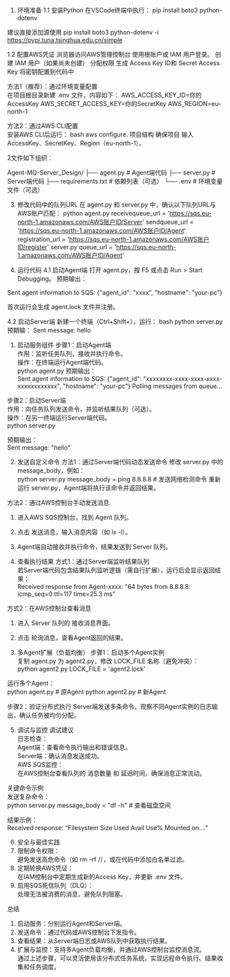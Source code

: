 <!-- <运行项目的详细步骤 - 作者:林锦秋> -->

1. 环境准备
1.1 安装Python
 在VSCode终端中执行：
  pip install boto3 python-dotenv

建议直接添加源使用 pip install boto3 python-dotenv -i https://pypi.tuna.tsinghua.edu.cn/simple  
 
1.2 配置AWS凭证
浏览器访问AWS管理控制台
使用根账户或 IAM 用户登录。
创建 IAM 用户（如果尚未创建）
分配权限
生成 Access Key ID和 Secret Access Key 
将密钥配置到代码中

方法1（推荐）：通过环境变量配置  
  在项目根目录新建 .env 文件，内容如下：
  AWS_ACCESS_KEY_ID=你的AccessKey
  AWS_SECRET_ACCESS_KEY=你的SecretKey
  AWS_REGION=eu-north-1
 
方法2：通过AWS CLI配置  
  安装AWS CLI后运行：
  bash
  aws configure. 项目结构
确保项目
  输入AccessKey、SecretKey、Region（eu-north-1）。

2文件如下组织：

Agent-MQ-Server_Design/
├── agent.py            # Agent端代码
├── server.py           # Server端代码
├── requirements.txt    # 依赖列表（可选）
└── .env                # 环境变量文件（可选）

3. 修改代码中的队列URL 
在 agent.py 和 server.py 中，确认以下队列URL与AWS账户匹配：
python
 agent.py
receivequeue_url = 'https://sqs.eu-north-1.amazonaws.com/AWS账户ID/Server'
sendqueue_url = 'https://sqs.eu-north-1.amazonaws.com/AWS账户ID/Agent'
registration_url = 'https://sqs.eu-north-1.amazonaws.com/AWS账户ID/register'
 server.py
queue_url = 'https://sqs.eu-north-1.amazonaws.com/AWS账户ID/Agent'

4. 运行代码
4.1 启动Agent端
打开 agent.py，按 F5 或点击 Run > Start Debugging。
预期输出：

  Sent agent information to SQS: {"agent_id": "xxxx", "hostname": "your-pc"}

  首次运行会生成 agent.lock 文件并注册。

4.2 启动Server端
 新建一个终端（Ctrl+Shift+），运行：
bash
python server.py
 预期输：
  Sent message: hello





<!-- <使用项目的详细步骤 - 作者:林锦秋> -->

1. 启动服务组件
步骤1：启动Agent端  
 作用：监听任务队列，接收并执行命令。  
 操作：在终端运行Agent端代码。  
  python agent.py
   预期输出：  
  Sent agent information to SQS: {"agent_id": "xxxxxxxx-xxxx-xxxx-xxxx-xxxxxxxxxxxx", "hostname": "your-pc"}
  Polling messages from queue...

步骤2：启动Server端  
作用：向任务队列发送命令，并监听结果队列（可选）。  
操作：在另一终端运行Server端代码。  
  python server.py
  
 预期输出：  
  Sent message: "hello"

2. 发送自定义命令
方法1：通过Server端代码动态发送命令 
 修改 server.py 中的 message_body，例如：  
  python
  server.py
  message_body = ping 8.8.8.8  # 发送网络检测命令
重新运行 server.py，Agent端将执行该命令并返回结果。

方法2：通过AWS控制台手动发送消息 
1. 进入AWS SQS控制台，找到 Agent 队列。  
2. 点击 发送消息，输入消息内容（如 ls -l）。  
3. Agent端自动接收并执行命令，结果发送到 Server 队列。

3. 查看执行结果
方式1：通过Server端监听结果队列  
 若Server端代码包含结果队列监听逻辑（需自行扩展），运行后会显示返回结果：  
  Received response from Agent-xxxx: "64 bytes from 8.8.8.8: icmp_seq=0 ttl=117 time=25.3 ms"
  
方式2：在AWS控制台查看消息 
1. 进入 Server 队列的 接收消息界面。  
2. 点击 轮询消息，查看Agent返回的结果。

3. 多Agent扩展（负载均衡）
步骤1：启动多个Agent实例  
 复制 agent.py 为 agent2.py，修改 LOCK_FILE 名称（避免冲突）：  
  python
  agent2.py
  LOCK_FILE = 'agent2.lock'

 运行多个Agent：  
  python agent.py  # 原Agent
  python agent2.py # 新Agent
  
步骤2：验证分布式执行
 Server端发送多条命令，观察不同Agent实例的日志输出，确认任务被均匀分配。

5. 调试与监控
调试建议  
 日志检查：  
   Agent端：查看命令执行输出和错误信息。  
   Server端：确认消息发送成功。  
 AWS SQS监控：  
   在AWS控制台查看队列的 消息数量 和 延迟时间，确保消息正常流动。

关键命令示例  
 发送复杂命令：  
 python
   server.py
  message_body = "df -h"  # 查看磁盘空间
  
 结果示例：  
  Received response: "Filesystem      Size  Used Avail Use% Mounted on ..."
  
6. 安全与最佳实践
1. 限制命令权限：  
  避免发送高危命令（如 rm -rf /），或在代码中添加白名单过滤。  
2. 定期轮换AWS凭证：  
  在IAM控制台中定期生成新的Access Key，并更新 .env 文件。  
3. 启用SQS死信队列（DLQ）：  
   处理无法被消费的消息，避免队列阻塞。

总结
1. 启动服务：分别运行Agent和Server端。  
2. 发送命令：通过代码或AWS控制台下发指令。  
3. 查看结果：从Server端日志或AWS队列中获取执行结果。  
4. 扩展与监控：支持多Agent负载均衡，并通过AWS控制台监控消息流。  
通过上述步骤，可以灵活使用该分布式任务系统，实现远程命令执行、结果收集和任务调度。